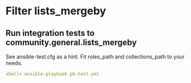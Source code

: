 Filter lists_mergeby
====================

Run integration tests to community.general.lists_mergeby
--------------------------------------------------------

See ansible-test.cfg as a hint. Fit roles_path and collections_path to
your needs.

```yaml
shell> ansible-playbook pb-test.yml
```
